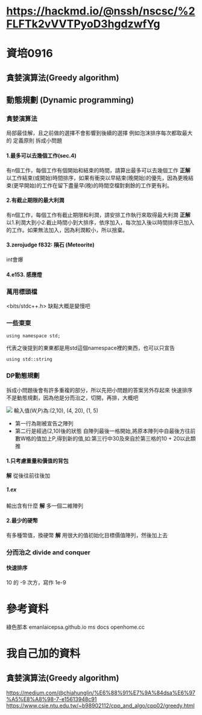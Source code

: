# https://hackmd.io/@nssh/nscsc/%2FLFTk2vVVTPyoD3hgdzwfYg

# 資培0916 
## 貪婪演算法(Greedy algorithm) 
## 動態規劃 (Dynamic programming)

### 貪婪演算法
局部最佳解，且之前做的選擇不會影響到後續的選擇
例如泡沫排序每次都取最大的
定義原則
拆成小問題
#### 1.最多可以去幾個工作(sec.4)
有n個工作，每個工作有個開始和結束的時間，請算出最多可以去幾個工作
**正解** 以工作結束(或開始)時間排序，如果有衝突以早結束(晚開始)的優先，因為更晚結束(更早開始)的工作在留下盡量早(晚)的時間空檔對剩餘的工作更有利。
#### 2.有截止期限的最大利潤
有n個工作，每個工作有截止期限和利潤，請安排工作執行來取得最大利潤
**正解** 以1.利潤大到小2.截止時間小到大排序，依序加入，每次加入後以時間排序已加入的工作。如果無法加入，因為利潤較小，所以捨棄。
#### 3.zerojudge f832: 隕石 (Meteorite)
int會爆
#### 4.e153. 感應燈

### 萬用標頭檔
<bits/stdc++.h>
缺點大概是變慢吧

### 一些東東
```cpp=
using namespace std;
```
代表之後提到的東東都是用std這個namespace裡的東西，也可以只宣告
```cpp=
using std::string
```

### DP動態規劃
拆成小問題後會有許多重複的部分，所以先把小問題的答案另外存起來
快速排序不是動態規劃，因為他是分而治之，切開，再排，大概吧

![](https://i.imgur.com/y40TogQ.jpg)
輸入值(W,P)為:(2,10), (4, 20), (1, 5)
*  第一行為剛被宣告之陣列
*  第二行是經過(2,10)後的狀態
自陣列最後一格開始,將原本陣列中自最後方往前數W格的值加上P,得到新的值,如:第三行中30及來自於第三格的10 + 20以此類推

#### 1.只考慮重量和價值的背包
**解** 從後往前往後加
##### 1.ex
輸出含有什麼
**解** 多一個二維陣列
#### 2.最少的硬幣
有多種幣值，換硬幣
**解** 用很大的值初始化目標價值陣列，然後加上去

### 分而治之 divide and conquer
#### 快速排序

10 的 -9 次方，寫作 1e-9

# 參考資料
綠色那本
emanlaicepsa.github.io
ms docs
openhome.cc


# 我自己加的資料
## 貪婪演算法(Greedy algorithm)
https://medium.com/@chiahunglin/%E6%88%91%E7%9A%84dsa%E6%97%A5%E8%A8%98-7-e15613948c91
https://www.csie.ntu.edu.tw/~b98902112/cpp_and_algo/cpp02/greedy.html
